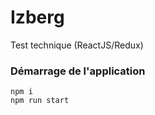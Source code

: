 # Izberg

Test technique (ReactJS/Redux)

### Démarrage de l'application

```
npm i
npm run start
```
